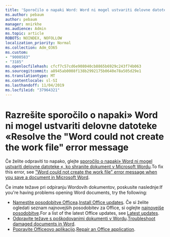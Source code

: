 ```yaml
---
title: 'Sporočilo o napaki Word: Word ni mogel ustvariti delovne datoteke'
ms.author: pebaum
author: pebaum
manager: mnirkhe
ms.audience: Admin
ms.topic: article
ROBOTS: NOINDEX, NOFOLLOW
localization_priority: Normal
ms.collection: Adm_O365
ms.custom:
- "9000583"
- "3185"
ms.openlocfilehash: cfcf7c57cd6e908040cb8865b6929c243f74b063
ms.sourcegitcommit: a8945ab0008f138b2992175b0640e78a505d29e1
ms.translationtype: MT
ms.contentlocale: sl-SI
ms.lasthandoff: 11/04/2019
ms.locfileid: "37964321"
---
```

# <a name="resolve-the-word-could-not-create-the-work-file-error-message"></a><span data-ttu-id="9a4f0-102">Razrešite sporočilo o napaki» Word ni mogel ustvariti delovne datoteke «</span><span class="sxs-lookup"><span data-stu-id="9a4f0-102">Resolve the "Word could not create the work file" error message</span></span>

<span data-ttu-id="9a4f0-103">Če želite odpraviti to napako, glejte [sporočilo o napaki» Word ni mogel ustvariti delovne datoteke «, ko shranite dokument v Microsoft Wordu](https://docs.microsoft.com/office/troubleshoot/word/word-could-not-create-the-work-file).</span><span class="sxs-lookup"><span data-stu-id="9a4f0-103">To fix this error, see ["Word could not create the work file" error message when you save a document in Microsoft Word](https://docs.microsoft.com/office/troubleshoot/word/word-could-not-create-the-work-file).</span></span>

<span data-ttu-id="9a4f0-104">Če imate težave pri odpiranju Wordovih dokumentov, poskusite naslednje:</span><span class="sxs-lookup"><span data-stu-id="9a4f0-104">If you're having problems opening Word documents, try the following:</span></span>

- <span data-ttu-id="9a4f0-105">[Namestite posodobitve Officea](https://support.office.com/article/2ab296f3-7f03-43a2-8e50-46de917611c5).</span><span class="sxs-lookup"><span data-stu-id="9a4f0-105">[Install Office updates](https://support.office.com/article/2ab296f3-7f03-43a2-8e50-46de917611c5).</span></span> <span data-ttu-id="9a4f0-106">Če si želite ogledati seznam najnovejših posodobitev za Office, si oglejte [najnovejše posodobitve](https://docs.microsoft.com/officeupdates/office-updates-msi).</span><span class="sxs-lookup"><span data-stu-id="9a4f0-106">For a list of the latest Office updates, see [Latest updates](https://docs.microsoft.com/officeupdates/office-updates-msi).</span></span>
- <span data-ttu-id="9a4f0-107">[Odpravite težave s poškodovanimi dokumenti v Wordu](https://docs.microsoft.com/office/troubleshoot/word/damaged-documents-in-word).</span><span class="sxs-lookup"><span data-stu-id="9a4f0-107">[Troubleshoot damaged documents in Word](https://docs.microsoft.com/office/troubleshoot/word/damaged-documents-in-word).</span></span>
- <span data-ttu-id="9a4f0-108">[Popravite Officeovo aplikacijo](https://support.office.com/Article/Repair-an-Office-application-7821d4b6-7c1d-4205-aa0e-a6b40c5bb88b).</span><span class="sxs-lookup"><span data-stu-id="9a4f0-108">[Repair an Office application](https://support.office.com/Article/Repair-an-Office-application-7821d4b6-7c1d-4205-aa0e-a6b40c5bb88b).</span></span>